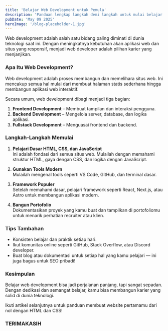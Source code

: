 ```yaml
---
title: 'Belajar Web Development untuk Pemula'
description: 'Panduan lengkap langkah demi langkah untuk mulai belajar web development dari nol'
pubDate: 'May 09 2025'
heroImage: '/blog-placeholder-1.jpg'
---
```


Web development adalah salah satu bidang paling diminati di dunia teknologi saat ini. Dengan meningkatnya kebutuhan akan aplikasi web dan situs yang responsif, menjadi web developer adalah pilihan karier yang menjanjikan.

### Apa Itu Web Development?

Web development adalah proses membangun dan memelihara situs web. Ini mencakup semua hal mulai dari membuat halaman statis sederhana hingga membangun aplikasi web interaktif.

Secara umum, web development dibagi menjadi tiga bagian:
1. **Frontend Development** – Membuat tampilan dan interaksi pengguna.
2. **Backend Development** – Mengelola server, database, dan logika aplikasi.
3. **Fullstack Development** – Menguasai frontend dan backend.

### Langkah-Langkah Memulai

1. **Pelajari Dasar HTML, CSS, dan JavaScript**  
   Ini adalah fondasi dari semua situs web. Mulailah dengan memahami struktur HTML, gaya dengan CSS, dan logika dengan JavaScript.

2. **Gunakan Tools Modern**  
   Mulailah mengenal tools seperti VS Code, GitHub, dan terminal dasar.

3. **Framework Populer**  
   Setelah memahami dasar, pelajari framework seperti React, Next.js, atau Astro untuk membangun aplikasi modern.

4. **Bangun Portofolio**  
   Dokumentasikan proyek yang kamu buat dan tampilkan di portofoliomu untuk menarik perhatian recruiter atau klien.

### Tips Tambahan

- Konsisten belajar dan praktik setiap hari.
- Ikut komunitas online seperti GitHub, Stack Overflow, atau Discord developer.
- Buat blog atau dokumentasi untuk setiap hal yang kamu pelajari — ini juga bagus untuk SEO pribadi!

### Kesimpulan

Belajar web development bisa jadi perjalanan panjang, tapi sangat sepadan. Dengan dedikasi dan semangat belajar, kamu bisa membangun karier yang solid di dunia teknologi.

Ikuti artikel selanjutnya untuk panduan membuat website pertamamu dari nol dengan HTML dan CSS!

### TERIMAKASIH
